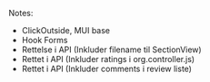 Notes:

- ClickOutside, MUI base
- Hook Forms
- Rettelse i API (Inkluder filename til SectionView)
- Rettet i API (Inkluder ratings i org.controller.js)
- Rettet i API (Inkluder comments i review liste)
